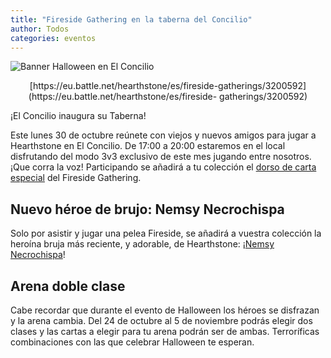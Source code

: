 ```yaml
---
title: "Fireside Gathering en la taberna del Concilio"
author: Todos
categories: eventos
---
```


![Banner Halloween en El Concilio]({{site.url}}/documents/bannerHalloween.jpg)
<center>
[https://eu.battle.net/hearthstone/es/fireside-gatherings/3200592](https://eu.battle.net/hearthstone/es/fireside-
gatherings/3200592)
</center>

¡El Concilio inaugura su Taberna!

Este lunes 30 de octubre reúnete con viejos y nuevos amigos para jugar a Hearthstone en El Concilio. De 17:00 a 20:00 estaremos en el local disfrutando del modo 3v3 exclusivo de este mes jugando entre nosotros.  ¡Que corra la voz! Participando se añadirá a tu colección el [dorso de carta especial][dorso] del Fireside Gathering.

## Nuevo héroe de brujo: Nemsy Necrochispa
Solo por asistir y jugar una pelea Fireside, se añadirá a vuestra colección la heroína bruja más reciente, y adorable, de Hearthstone: ¡[Nemsy Necrochispa][nemsy]!

## Arena doble clase
Cabe recordar que durante el evento de Halloween los héroes se disfrazan y la arena cambia. Del 24 de octubre al 5 de noviembre podrás elegir dos clases y las cartas a elegir para tu arena podrán ser de ambas. Terroríficas combinaciones con las que celebrar Halloween te esperan.

[dorso]: https://playhearthstone.com/es-es/blog/13665271
[nemsy]: https://playhearthstone.com/es-es/blog/21098854/nemsy-necrochispa-ya-está-disponible-17-10-17
